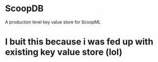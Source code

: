 # ScoopDB
A production level key value store for ScoopML

# I buit this because i was fed up with existing key value store (lol)

